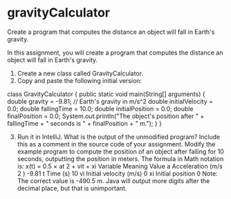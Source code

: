 # gravityCalculator
Create a program that computes the distance an object will fall in Earth's gravity. 

In this assignment, you will create a program that computes the distance an object will fall in Earth's gravity. 
1. Create a new class called GravityCalculator. 
2. Copy and paste the following initial version: 

class GravityCalculator {
    public static void main(String[] arguments) {
        double gravity = -9.81; // Earth's gravity in m/s^2
        double initialVelocity = 0.0;
        double fallingTime = 10.0;
        double initialPosition = 0.0;
        double finalPosition = 0.0;
        System.out.println("The object's position after " + fallingTime + " seconds is " + finalPosition + " m.");
    }
}


3. Run it in IntelliJ. What is the output of the unmodified program? Include this as a comment in the source code of your assignment. Modify the example program to compute the position of an object after falling for 10 seconds, outputting the position in meters. The formula in Math notation is: x(t) = 0.5 × at 2 + vit + xi Variable Meaning Value a Acceleration (m/s 2 ) -9.81 t Time (s) 10 vi Initial velocity (m/s) 0 xi Initial position 0 Note: The correct value is -490.5 m. Java will output more digits after the decimal place, but that is unimportant.

